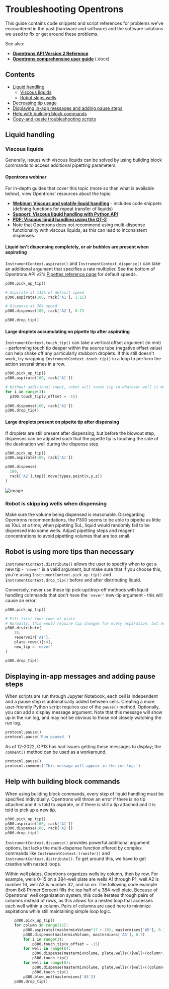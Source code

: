 # Troubleshooting Opentrons
This guide contains code snippets and script references for problems we've encountered in the past (hardware and software) and the software solutions we used to fix or get around these problems.

See also:
- **[Opentrons API Version 2 Reference](https://docs.opentrons.com/v2/new_protocol_api.html)**
- **[Opentrons comprehensive user guide](https://insights.opentrons.com/hubfs/Products/OT-2/OT-2R%20User%20Manual%20V1.0.pdf?_gl=1*19jxt1n*_ga*MjEzMDcwMDU2MS4xNjY3NTY2OTg3*_ga_66HK7MC5D7*MTY3OTkyNjM2NC41LjAuMTY3OTkyNjM2NC42MC4wLjA.*_ga_GNSMNLW4RY*MTY3OTkyNjM2NC40My4wLjE2Nzk5MjYzNjQuNjAuMC4w)** (.docx)


## Contents
- [Liquid handling](#liquid-handling)
  - [Viscous liquids](#viscous-liquids)
  - [Robot skips wells](#robot-is-skipping-wells-when-dispensing)
- [Decreasing tip usage](#robot-is-using-more-tips-than-necessary)
- [Displaying in-app messages and adding pause steps](#displaying-in-app-messages-and-adding-pause-steps)
- [Help with building block commands](#help-with-building-block-commands)
- [Copy-and-paste troubleshooting scripts](#copy-and-paste-troubleshooting-scripts)

## Liquid handling
### Viscous liquids
Generally, issues with viscous liquids can be solved by using building block commands to access additional pipetting parameters.

#### Opentrons webinar
For in-depth guides that cover this topic (more so than what is available below), view Opentrons' resources about the topic:
- **[Webinar: Viscous and volatile liquid handling](https://insights.opentrons.com/lp/webinar-01-11-23-tips-and-tricks-viscous-liquids-typ?submissionGuid=8d793e68-d66e-499f-9713-9c2d932e8856)** - includes code snippets (defining functions for repeat transfer of liquids)
- **[Support: Viscous liquid handling with Python API](https://support.opentrons.com/s/article/How-to-handle-viscous-liquids-in-the-Python-API)**
- **[PDF: Viscous liquid handling using the OT-2](https://opentrons-landing-img.s3.amazonaws.com/application+notes/Viscous+Liquids+App+Note.pdf)**
- Note that Opentrons does not recommend using multi-dispense functionality with viscous liquids, as this can lead to inconsistent dispenses.

#### Liquid isn't dispensing completely, or air bubbles are present when aspirating
`InstrumentContext.aspirate()` and `InstrumentContext.dispense()` can take an additional argument that specifies a rate multiplier. See the bottom of Opentrons API v2's [Pipettes reference page](https://docs.opentrons.com/v2/new_pipette.html) for default speeds.

```python
p300.pick_up_tip()

# Aspirate at 115% of default speed
p300.aspirate(100, rack['A1'], 1.15)

# Dispense at 70% speed
p300.dispense(100, rack['A2'], 0.7)

p300.drop_tip()
```
#### Large droplets accumulating on pipette tip after aspirating
`InstrumentContext.touch_tip()` can take a vertical offset argument (in mm) - performing touch tip deeper within the source tube (negative offset value) can help shake off any particularly stubborn droplets. If this still doesn't work, try wrapping `InstrumentContext.touch_tip()` in a loop to perform the action several times in a row.
```python
p300.pick_up_tip()
p300.aspirate(100, rack['A1'])

# Without additional input, robot will touch tip in whatever well it most recently referenced
for i in range(3):
  p300.touch_tip(v_offset = -15)
  
p300.dispense(100, rack['A2'])
p300.drop_tip()
```

#### Large droplets present on pipette tip after dispensing
If droplets are still present after dispensing, but before the blowout step, dispenses can be adjusted such that the pipette tip is touching the side of the destination well during the dispense step.
```python
p300.pick_up_tip()
p300.aspirate(100, rack['A1'])

p300.dispense(
  100,
  rack['A2'].top().move(types.point(x,y,z))
) 
```
![image](https://user-images.githubusercontent.com/119699492/228574261-4521577d-c851-40c7-ac14-537117f60a42.png)


### Robot is skipping wells when dispensing
Make sure the volume being dispensed is reasonable. Disregarding Opentrons recommendations, the P300 seems to be able to pipette as little as 10uL at a time; when pipetting 5uL, liquid would randomly fail to be dispensed into some wells. Adjust pipetting steps and reagent concentrations to avoid pipetting volumes that are too small.

## Robot is using more tips than necessary
`InstrumentContext.distribute()` allows the user to specify when to get a new tip - `'never'` is a valid argument, but make sure that if you choose this, you're using `InstrumentContext.pick_up_tip()` and `InstrumentContext.drop_tip()` before and after distributing liquid.

Conversely, never use these tip pick-up/drop-off methods with liquid handling commands that *don't* have the `'never'` new-tip argument - this will cause an error.

```python
p300.pick_up_tip()

# Fill first four rows of plate
# Normally, this would require tip changes for every aspiration, but here we're forcing Opentrons to only use one tip
p300.distribute(
    25,
    reservoir['A1'],
    plate.rows()[:4],
    new_tip = 'never'
)

p300.drop_tip()
```

## Displaying in-app messages and adding pause steps
When scripts are run through Jupyter Notebook, each cell is independent and a pause step is automatically added between cells. Creating a more user-friendly Python script requires use of the `pause()` method. Optionally, you can add a display message argument. Note that this message will show up in the run log, and may not be obvious to those not closely watching the run log.
```python
protocol.pause()
protocol.pause('Run paused.')
```

As of 12-2022, OP13 has had issues getting these messages to display; the `comment()` method can be used as a workaround.
```python
protocol.pause()
protocol.comment('This message will appear in the run log.')
```

## Help with building block commands
When using building block commands, every step of liquid handling must be specified individually. Opentrons will throw an error if there is no tip attached and it is told to aspirate, or if there is still a tip attached and it is told to pick up a new tip.

```python
p300.pick_up_tip()
p300.aspirate(100, rack['A1'])
p300.dispense(100, rack['A2'])
p300.drop_tip()
```

`InstrumentContext.dispense()` provides powerful additional argument options, but lacks the multi-dispense function offered by complex commands like
`InstrumentContext.transfer()` and `InstrumentContext.distribute()`. To get around this, we have to get creative with nested loops.

Within well plates, Opentrons organizes wells by column, then by row. For example, wells 0-15 on a 384-well plate are wells A1 through P1; well A2 is number 16, well A3 is number 32, and so on. The following code example (from [8x8 Primer Screen](2022-11-17_8x8primerScreen.py)) fills the top half of a 384-well plate. Because of Opentrons' well organization system, this code iterates through pairs of columns instead of rows, as this allows for a nested loop that accesses each well within a column. Pairs of columns are used here to minimize aspirations while still maintaining simple loop logic.
```python
    p300.pick_up_tip()
    for column in range(12):
        p300.aspirate((mastermixVolume*17 + 10), mastermixes['A5'], 0.7)
        p300.dispense(mastermixVolume, mastermixes['A5'], 0.7)
        for i in range(3):
            p300.touch_tip(v_offset = -15)
        for well in range(8):
            p300.dispense(mastermixVolume, plate.wells()[well+(column*16)], 0.7)
            p300.touch_tip()
        for well in range(8):
            p300.dispense(mastermixVolume, plate.wells()[well+((column+12)*16)], 0.7)
            p300.touch_tip()
        p300.blow_out(mastermixes['A5'])
    p300.drop_tip()
```
